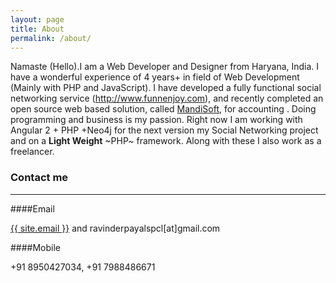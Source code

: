 ```yaml
---
layout: page
title: About
permalink: /about/
---
```



Namaste (Hello).I am a Web Developer and Designer from Haryana, India. I have a wonderful experience of 4 years+ in field of Web Development (Mainly with PHP and JavaScript).
I have developed a fully functional social networking service (http://www.funnenjoy.com), and recently completed an open source web based solution, called <a href="https://github.com/ravinderpayal/mandisoft">MandiSoft</a>, for accounting . Doing programming and business is my passion. Right now I am working with Angular 2 + PHP +Neo4j for the next version my Social Networking project and on a **Light Weight** ~PHP~ framework. Along with these I also work as a freelancer.

### Contact me
<hr />
####Email

<a href="mailto:{{ site.email }}/">{{ site.email }}</a> and ravinderpayalspcl[at]gmail.com

####Mobile

+91 8950427034, +91 7988486671
